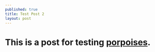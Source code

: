 ```yaml
---
published: true
title: Test Post 2
layout: post
---
```


# This is a post for testing [porpoises](http://en.wikipedia.org/wiki/Porpoise).
